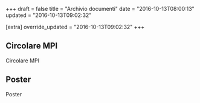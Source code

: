 +++
draft = false
title = "Archivio documenti"
date = "2016-10-13T08:00:13"
updated = "2016-10-13T09:02:32"

[extra]
override_updated = "2016-10-13T09:02:32"
+++
## Circolare MPI

Circolare MPI

## Poster

Poster
